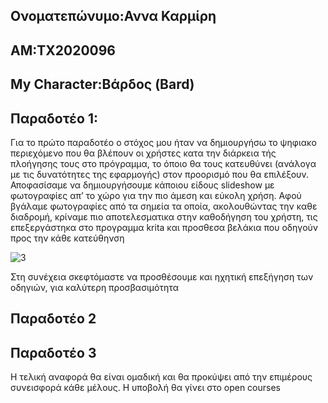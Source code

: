 ## Ονοματεπώνυμο:Αννα Καρμίρη
## ΑΜ:ΤΧ2020096
## My Character:Βάρδος (Bard)

## Παραδοτέο 1: 
Για το πρώτο παραδοτέο ο στόχος μου ήταν να δημιουργήσω το ψηφιακο περιεχόμενο που θα βλέπουν οι χρήστες κατα την διάρκεια τής πλοήγησης τους στο πρόγραμμα, το όποιο θα τους κατευθύνει (ανάλογα με τις δυνατότητες της εφαρμογής) στον προορισμό που θα επιλέξουν. Αποφασίσαμε να δημιουργήσουμε κάποιου είδους slideshow με φωτογραφίες απ’ το χώρο για την πιο άμεση και εύκολη χρήση. Αφού βγάλαμε φωτογραφίες από τα σημεία τα οποία, ακολουθώντας την καθε διαδρομή, κρίναμε πιο αποτελεσματικα στην καθοδήγηση του χρήστη, τις επεξεργάστηκα στο προγραμμα krita και προσθεσα βελάκια που οδηγούν προς την κάθε κατεύθηνση

![3](https://github.com/BalE9/CampusNavigation/assets/126085238/f181a927-e490-4e93-8152-3895718296a3)

Στη συνέχεια σκεφτόμαστε να προσθέσουμε και ηχητική επεξήγηση των οδηγιών, για καλύτερη προσβασιμότητα 

## Παραδοτέο 2


## Παραδοτέο 3


Η τελική αναφορά θα είναι ομαδική και θα προκύψει από την επιμέρους συνεισφορά κάθε μέλους. Η υποβολή θα γίνει στο open courses
